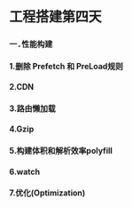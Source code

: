 # `工程搭建第四天`
### `一.性能构建`
#### 1.删除 Prefetch 和 PreLoad规则
#### 2.CDN
#### 3.路由懒加载
#### 4.Gzip
#### 5.构建体积和解析效率polyfill
#### 6.watch
#### 7.优化(Optimization)


